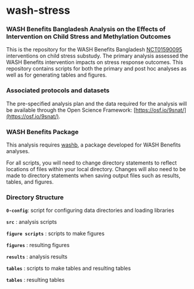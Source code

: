 # wash-stress

### WASH Benefits Bangladesh Analysis on the Effects of Intervention on Child Stress and Methylation Outcomes

This is the repository for the WASH Benefits Bangladesh [NCT01590095](#https://clinicaltrials.gov/ct2/show/NCT01590095) interventions on child stress substudy. The primary analysis assessed the WASH Benefits intervention impacts on stress response outcomes. This repository contains scripts for both the primary and post hoc analyses as well as for generating tables and figures.

### Associated protocols and datasets
The pre-specified analysis plan and the data required for the analysis will be available through the Open Science Framework: [https://osf.io/9snat/](https://osf.io/9snat/).

### WASH Benefits Package
This analysis requires [washb](https://github.com/ben-arnold/washb), a package developed for WASH Benefits analyses. 

For all scripts, you will need to change directory statements to reflect locations of files within your local directory. Changes will also need to be made to directory statements when saving output files such as results, tables, and figures.

### Directory Structure

**`0-config`**: script for configuring data directories and loading libraries

**`src`** : analysis scripts

**`figure scripts`** : scripts to make figures

**`figures`** : resulting figures

**`results`** : analysis results

**`tables`** : scripts to make tables and resulting tables

**`tables`** : resulting tables




